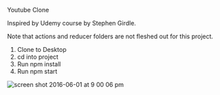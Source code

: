 Youtube Clone

Inspired by Udemy course by Stephen Girdle. 

Note that actions and reducer folders are not fleshed out for this project. 

1. Clone to Desktop
2. cd into project
3. Run npm install 
4. Run npm start


![screen shot 2016-06-01 at 9 00 06 pm](https://cloud.githubusercontent.com/assets/6344422/15732735/e317b0a8-283c-11e6-884c-ff71084a34b5.png)


